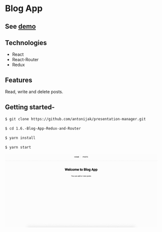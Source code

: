# Blog App

## See [demo](https://adoring-shockley-6b314f.netlify.com/)

## Technologies

- React
- React-Router
- Redux

## Features

Read, write and delete posts.

## Getting started-

`$ git clone https://github.com/antonijak/presentation-manager.git`

`$ cd 1.6.-Blog-App-Redux-and-Router`

`$ yarn install`

`$ yarn start`

![](example.gif)
